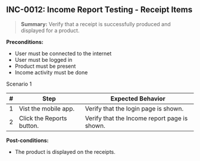 ## **INC-0012:** Income Report Testing - Receipt Items

> **Summary:** Verify that a receipt is successfully produced and displayed for a product. <br>

**Preconditions:**

- User must be connected to the internet
- User must be logged in
- Product must be present
- Income activity must be done

Scenario 1

| \#  | Step                      | Expected Behavior                            |
| --- | ------------------------- | -------------------------------------------- |
| 1   | Vist the mobile app.      | Verify that the login page is shown.         |
| 2   | Click the Reports button. | Verify that the Income report page is shown. |

**Post-conditions:**

- The product is displayed on the receipts.
